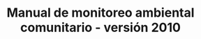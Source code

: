 ---
title: "Manual de monitoreo ambiental comunitario - versión 2010"
description: "Esta publicación compila 4 manuales elaborados por Acción Ecológica de Ecuador: '¿Qué es el Petróleo?'; 'Sistemas de Monitoreo Ambiental Comunitario'; 'Indicadores Físicos y Químicos en Ríos y Aguas', y 'Sistemas de Manejo Ambiental'."
image: //i.imgur.com/rK3vCQv.png
link: //www.accionecologica.org/images/2005/petroleo/documentos/MANUALES%20DE%20MONITOREO%20AMBIENTAL%20COMUNITARIO%202010.pdf
format: PDF
size: 18.7Mb
nro_pages: 278
categorie: manual
---